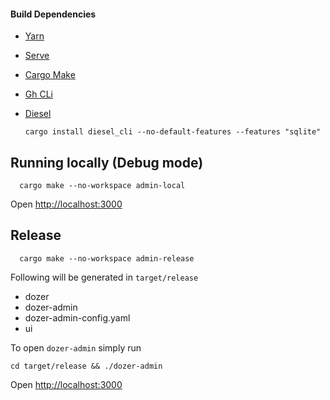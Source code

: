 #### Build Dependencies

- [Yarn](https://yarnpkg.com/getting-started/install)
- [Serve](https://yarnpkg.com/package/)
- [Cargo Make](https://github.com/sagiegurari/cargo-make#installation)
- [Gh CLi](https://cli.github.com/)
- [Diesel](https://github.com/diesel-rs/diesel/tree/master/diesel_cli)

  ```
  cargo install diesel_cli --no-default-features --features "sqlite"
  ```

## Running locally (Debug mode)

```
  cargo make --no-workspace admin-local
```

Open [http://localhost:3000](http://localhost:3000/)

## Release

```
  cargo make --no-workspace admin-release
```

Following will be generated in `target/release`

- dozer
- dozer-admin
- dozer-admin-config.yaml
- ui

To open `dozer-admin` simply run

```
cd target/release && ./dozer-admin
```
Open [http://localhost:3000](http://localhost:3000/)